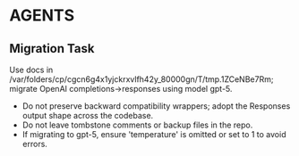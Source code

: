 # AGENTS

## Migration Task
Use docs in /var/folders/cp/cgcn6g4x1yjckrxvlfh42y_80000gn/T/tmp.1ZCeNBe7Rm; migrate OpenAI completions→responses using model gpt-5.

- Do not preserve backward compatibility wrappers; adopt the Responses output shape across the codebase.
- Do not leave tombstone comments or backup files in the repo.
- If migrating to gpt-5, ensure 'temperature' is omitted or set to 1 to avoid errors.
